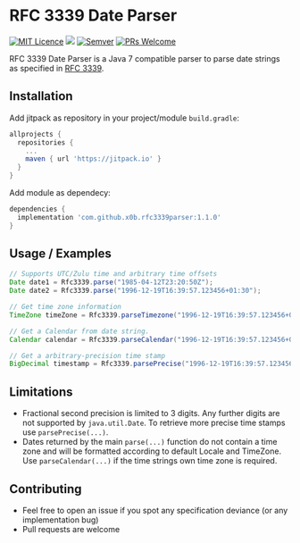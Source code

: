 # RFC 3339 Date Parser
[![MIT Licence](https://badges.frapsoft.com/os/mit/mit.png?v=103)](https://github.com/x0b/rfc3339parser/blob/master/LICENSE)
[![](https://jitpack.io/v/x0b/rfc3339parser.svg)](https://jitpack.io/#x0b/rfc3339parser) 
[![Semver](http://img.shields.io/SemVer/2.0.0.png)](http://semver.org/spec/v2.0.0.html)
[![PRs Welcome](https://img.shields.io/badge/PRs-welcome-brightgreen.svg?style=flat-square)](http://makeapullrequest.com)

RFC 3339 Date Parser is a Java 7 compatible parser to parse date strings as specified in [RFC 3339](https://tools.ietf.org/html/rfc3339).

## Installation ##
Add jitpack as repository in your project/module ```build.gradle```:
```gradle
allprojects {
  repositories {
    ...
    maven { url 'https://jitpack.io' }
  }
}
```
Add module as dependecy:
```gradle
dependencies {
  implementation 'com.github.x0b.rfc3339parser:1.1.0' 
}
```
## Usage / Examples ##
```java
// Supports UTC/Zulu time and arbitrary time offsets
Date date1 = Rfc3339.parse("1985-04-12T23:20:50Z");
Date date2 = Rfc3339.parse("1996-12-19T16:39:57.123456+01:30");

// Get time zone information
TimeZone timeZone = Rfc3339.parseTimezone("1996-12-19T16:39:57.123456+01:30")

// Get a Calendar from date string.
Calendar calendar = Rfc3339.parseCalendar("1996-12-19T16:39:57.123456+01:30");

// Get a arbitrary-precision time stamp
BigDecimal timestamp = Rfc3339.parsePrecise("1996-12-19T16:39:57.123456789Z");
```

## Limitations ##
* Fractional second precision is limited to 3 digits. Any further digits are not supported by ```java.util.Date```. To retrieve more precise time stamps use ```parsePrecise(...)```.
* Dates returned by the main ```parse(...)``` function do not contain a time zone and will be formatted according to default Locale and TimeZone. Use ```parseCalendar(...)``` if the time strings own time zone is required.

## Contributing ##
* Feel free to open an issue if you spot any specification deviance (or any implementation bug)
* Pull requests are welcome
